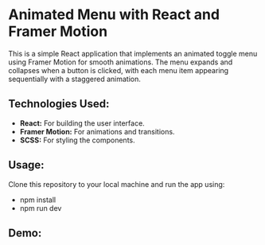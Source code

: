 # Animated Menu with React and Framer Motion

This is a simple React application that implements an animated toggle menu using Framer Motion for smooth animations. The menu expands and collapses when a button is clicked, with each menu item appearing sequentially with a staggered animation.

## Technologies Used:

- **React:** For building the user interface.
- **Framer Motion:** For animations and transitions.
- **SCSS:** For styling the components.

## Usage:

Clone this repository to your local machine and run the app using:

- npm install
- npm run dev

## Demo:

